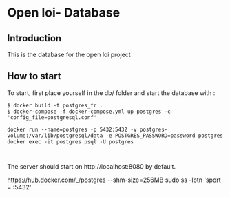 # Open loi- Database

## Introduction
This is the database for the open loi project

## How to start

To start, first place yourself in the db/ folder and start the database with :

```
$ docker build -t postgres_fr .
$ docker-compose -f docker-compose.yml up postgres -c 'config_file=postgresql.conf'

docker run --name=postgres -p 5432:5432 -v postgres-volume:/var/lib/postgresql/data -e POSTGRES_PASSWORD=password postgres
docker exec -it postgres psql -U postgres



```

The server should start on http://localhost:8080 by default.


https://hub.docker.com/_/postgres
--shm-size=256MB
sudo ss -lptn 'sport = :5432'
